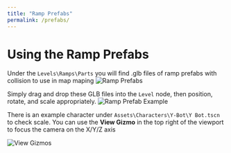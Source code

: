 ```yaml
---
title: "Ramp Prefabs"
permalink: /prefabs/
---
```


# Using the Ramp Prefabs

Under the `Levels\Ramps\Parts` you will find .glb files of ramp prefabs with collision to use in map maping
![Ramp Prefabs](/assets/img/prefabs_list.png)

Simply drag and drop these GLB files into the `Level` node, then position, rotate, and scale appropriately.
![Ramp Prefab Example](/assets/img/ramp_prefabs.png)

There is an example character under `Assets\Characters\Y-Bot\Y Bot.tscn` to check scale.
You can use the **View Gizmo** in the top right of the viewport to focus the camera on the X/Y/Z axis

![View Gizmos](/assets/img/view_gizmos.gif)
